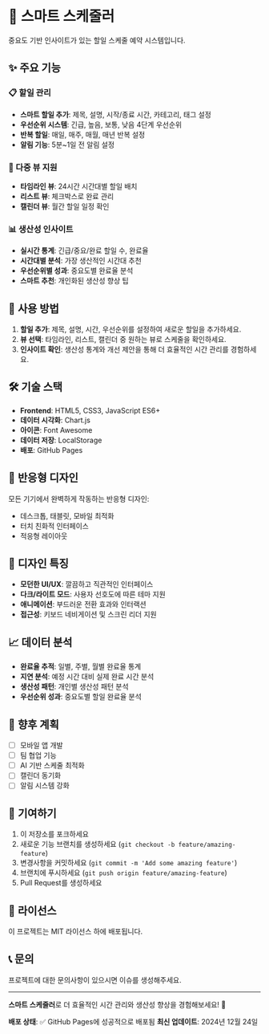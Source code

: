 # 📅 스마트 스케줄러

중요도 기반 인사이트가 있는 할일 스케줄 예약 시스템입니다.

## ✨ 주요 기능

### 📋 할일 관리
- **스마트 할일 추가**: 제목, 설명, 시작/종료 시간, 카테고리, 태그 설정
- **우선순위 시스템**: 긴급, 높음, 보통, 낮음 4단계 우선순위
- **반복 할일**: 매일, 매주, 매월, 매년 반복 설정
- **알림 기능**: 5분~1일 전 알림 설정

### 🎯 다중 뷰 지원
- **타임라인 뷰**: 24시간 시간대별 할일 배치
- **리스트 뷰**: 체크박스로 완료 관리
- **캘린더 뷰**: 월간 할일 일정 확인

### 📊 생산성 인사이트
- **실시간 통계**: 긴급/중요/완료 할일 수, 완료율
- **시간대별 분석**: 가장 생산적인 시간대 추천
- **우선순위별 성과**: 중요도별 완료율 분석
- **스마트 추천**: 개인화된 생산성 향상 팁

## 🚀 사용 방법

1. **할일 추가**: 제목, 설명, 시간, 우선순위를 설정하여 새로운 할일을 추가하세요.
2. **뷰 선택**: 타임라인, 리스트, 캘린더 중 원하는 뷰로 스케줄을 확인하세요.
3. **인사이트 확인**: 생산성 통계와 개선 제안을 통해 더 효율적인 시간 관리를 경험하세요.

## 🛠 기술 스택

- **Frontend**: HTML5, CSS3, JavaScript ES6+
- **데이터 시각화**: Chart.js
- **아이콘**: Font Awesome
- **데이터 저장**: LocalStorage
- **배포**: GitHub Pages

## 📱 반응형 디자인

모든 기기에서 완벽하게 작동하는 반응형 디자인:
- 데스크톱, 태블릿, 모바일 최적화
- 터치 친화적 인터페이스
- 적응형 레이아웃

## 🎨 디자인 특징

- **모던한 UI/UX**: 깔끔하고 직관적인 인터페이스
- **다크/라이트 모드**: 사용자 선호도에 따른 테마 지원
- **애니메이션**: 부드러운 전환 효과와 인터랙션
- **접근성**: 키보드 네비게이션 및 스크린 리더 지원

## 📈 데이터 분석

- **완료율 추적**: 일별, 주별, 월별 완료율 통계
- **지연 분석**: 예정 시간 대비 실제 완료 시간 분석
- **생산성 패턴**: 개인별 생산성 패턴 분석
- **우선순위 성과**: 중요도별 할일 완료율 분석

## 🔮 향후 계획

- [ ] 모바일 앱 개발
- [ ] 팀 협업 기능
- [ ] AI 기반 스케줄 최적화
- [ ] 캘린더 동기화
- [ ] 알림 시스템 강화

## 🤝 기여하기

1. 이 저장소를 포크하세요
2. 새로운 기능 브랜치를 생성하세요 (`git checkout -b feature/amazing-feature`)
3. 변경사항을 커밋하세요 (`git commit -m 'Add some amazing feature'`)
4. 브랜치에 푸시하세요 (`git push origin feature/amazing-feature`)
5. Pull Request를 생성하세요

## 📄 라이선스

이 프로젝트는 MIT 라이선스 하에 배포됩니다.

## 📞 문의

프로젝트에 대한 문의사항이 있으시면 이슈를 생성해주세요.

---

**스마트 스케줄러**로 더 효율적인 시간 관리와 생산성 향상을 경험해보세요! 🚀

**배포 상태**: ✅ GitHub Pages에 성공적으로 배포됨
**최신 업데이트**: 2024년 12월 24일

